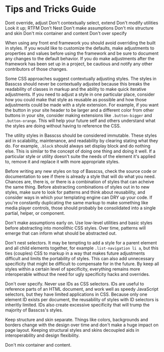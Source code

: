 # Tips and Tricks Guide

Dont override, adjust
Don't contextually select, extend
Don't modify utilities
Look it up; RTFM
Don't Nest
Don't make assumptions
Don't mix structure and skin
Don't mix container and content
Don't over specify

When using any front end framework you should avoid overriding the built in styles.
If you would like to customize the defaults, make adjustments to properties and values
before using the framework and be sure to document any changes to the default behavior.
If you do make adjustments after the framework has been set up in a project,
be cautious and notify any other contributors of those changes.

Some CSS approaches suggest contextually adjusting styles. The styles in Basscss should never
be contextually adjusted because this breaks the readability of classes in markup and the ability
to make quick iterative adjustments. If you need to adjust a style in one particular place,
consider how you could make that style as reusable as possible and how those
adjustments could be made with a style extension. For example, if you want the button in your site header to
be larger and a different color from other buttons in your site, consider making extensions
like `.button-bigger` and `.button-orange`. This will help your future self and others understand
what the styles are doing without having to reference the CSS.

The utility styles in Basscss should be considered immutable. These styles aid in scalability,
maintenance, and readability by clearing stating what they do. For example, `.block` should always
set display block and do nothing else. This is similar to the concept of doing one thing and doing it well.
If a particular style or utility doesn't suite the needs of the element it's applied to,
remove it and replace it with more appropriate styles.

Before writing any new styles on top of Basscss, check the source code or documentation to see
if there is already a style that will do what you need. Chances are, there is, or there is a combination
of styles that can acheive the same thing. Before abstracting combinations of styles out in to new styles,
make sure to look for patterns and think about reusability, and consider ways in which your templating engine
can DRY up your code. If you're constantly duplicating the same markup to make something like
media player controls, those should probably be consolidated into a single partial, helper, or component.

Don't make assumptions early on. Use low-level utilities and basic styles before abstracting into
monolithic CSS styles. Over time, patterns will emerge that can inform what should be abstracted out.

Don't nest selectors. It may be tempting to add a style for a parent element and all child elements together,
for example `.list-navigation li a`, but this ties (couples) CSS to markup in a way that makes future adjustments difficult
and limits the portability of styles.
This can also add unnecessary specificity that might be difficult to compensate for in the future.
By keep all styles within a certain level of specificity, everything remains more interoperable without the
need for ugly specificity hacks and overrides.

Don't over specify.
Never use IDs as CSS selectors. IDs are useful to reference parts of an HTML document,
and work well as speedy JavaScript selectors, but they have limited applications in CSS.
Because only one element ID exists per document, the reusability of styles with ID selectors is inheritly limited.
IDs also create excessive specificity that will trump the majority of Basscss's styles.

Keep structure and skin separate. Things like colors, backgrounds and borders change
with the design over time and don't make a huge impact on page layout.
Keeping structural styles and skins decoupled aids in interoperability and design flexibility.

Don't mix container and content.

